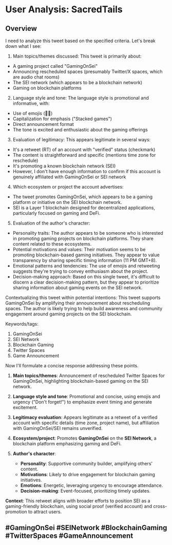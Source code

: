 # User Analysis: SacredTails

## Overview

<think>
I need to analyze this tweet based on the specified criteria. Let's break down what I see:

1. Main topics/themes discussed:
This tweet is primarily about:
- A gaming project called "GamingOnSei"
- Announcing rescheduled spaces (presumably Twitter/X spaces, which are audio chat rooms)
- The SEI network (which appears to be a blockchain network)
- Gaming on blockchain platforms

2. Language style and tone:
The language style is promotional and informative, with:
- Use of emojis (🔴🔔)
- Capitalization for emphasis ("Stacked games")
- Direct announcement format
- The tone is excited and enthusiastic about the gaming offerings

3. Evaluation of legitimacy:
This appears legitimate in several ways:
- It's a retweet (RT) of an account with "verified" status (checkmark)
- The content is straightforward and specific (mentions time zone for reschedule)
- It's promoting a known blockchain network (SEI)
- However, I don't have enough information to confirm if this account is genuinely affiliated with GamingOnSei or SEI network

4. Which ecosystem or project the account advertises:
- The tweet promotes GamingOnSei, which appears to be a gaming platform or initiative on the SEI blockchain network.
- SEI is a Layer 1 blockchain designed for decentralized applications, particularly focused on gaming and DeFi.

5. Evaluation of the author's character:
- Personality traits: The author appears to be someone who is interested in promoting gaming projects on blockchain platforms. They share content related to these ecosystems.
- Potential motivations and values: Their motivation seems to be promoting blockchain-based gaming initiatives. They appear to value transparency by sharing specific timing information (11 PM GMT+8).
- Emotional patterns and tendencies: The use of emojis and retweeting suggests they're trying to convey enthusiasm about the project.
- Decision-making approach: Based on this single tweet, it's difficult to discern a clear decision-making pattern, but they appear to prioritize sharing information about gaming events on the SEI network.

Contextualizing this tweet within potential intentions:
This tweet supports GamingOnSei by amplifying their announcement about rescheduling spaces. The author is likely trying to help build awareness and community engagement around gaming projects on the SEI blockchain.

Keywords/tags:
1. GamingOnSei
2. SEI Network
3. Blockchain Gaming
4. Twitter Spaces
5. Game Announcement

Now I'll formulate a concise response addressing these points.
</think>

1. **Main topics/themes**: Announcement of rescheduled Twitter Spaces for GamingOnSei, highlighting blockchain-based gaming on the SEI network.

2. **Language style and tone**: Promotional and concise, using emojis and urgency ("Don't forget!") to emphasize event timing and generate excitement.

3. **Legitimacy evaluation**: Appears legitimate as a retweet of a verified account with specific details (time zone, project name), but affiliation with GamingOnSei/SEI remains unverified.

4. **Ecosystem/project**: Promotes **GamingOnSei** on the **SEI Network**, a blockchain platform emphasizing gaming and DeFi.

5. **Author's character**:  
   - **Personality**: Supportive community builder, amplifying others' content.  
   - **Motivations**: Likely to drive engagement for blockchain gaming initiatives.  
   - **Emotions**: Energetic, leveraging urgency to encourage attendance.  
   - **Decision-making**: Event-focused, prioritizing timely updates.  

**Context**: This retweet aligns with broader efforts to position SEI as a gaming-friendly blockchain, using social proof (verified account) and cross-promotion to attract users.

#GamingOnSei #SEINetwork #BlockchainGaming #TwitterSpaces #GameAnnouncement
---
